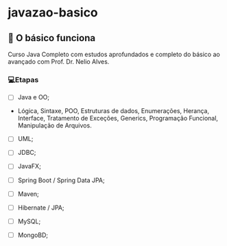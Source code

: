 # javazao-basico

## 📍 O básico funciona
Curso Java Completo com estudos aprofundados e completo do básico ao avançado com Prof. Dr. Nelio Alves. 

### 💻Etapas
- [ ]  Java e OO;
- Lógica, Sintaxe, POO, Estruturas de dados, Enumerações, Herança, Interface, Tratamento de Exceções, Generics, Programação Funcional, Manipulação de Arquivos.
- [ ]  UML;
- [ ]  JDBC;
- [ ]  JavaFX;  
- [ ]  Spring Boot / Spring Data JPA;  
- [ ]  Maven; 
- [ ]  Hibernate / JPA; 
- [ ]  MySQL;
- [ ]  MongoBD;

